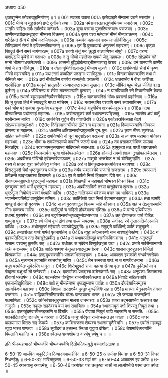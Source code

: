 अध्यायः 050

धृष्टद्युम्नेन क्रौञ्चव्यूहनिर्माणम् ॥ 1 ॥
001	सञ्जय उवाच 
001a	कृतेऽवहारे सैन्यानां प्रथमे भरतर्षभ ।
001c	भीष्मे च युद्धसंरब्धे हृष्टे दुर्योधने तथा ॥
002a	धर्मराजस्ततस्तूर्णमभिगम्य जनार्दनम् ।
002c	भ्रातृभिः सहितः सर्वैः सर्वैश्चैव जनेश्वरैः ॥
003a	शुचा परमया युक्तश्चिन्तयानः पराजयम् ।
003c	वार्ष्णेयमब्रवीद्राजन्दृष्ट्वा भीष्मस्य विक्रमम् ॥
004a	कृष्ण पश्य महेष्वासं भीष्मं भीमपराक्रमम् ।
004c	शरैर्दहन्तं सैन्यं मे ग्रीष्मे कक्षमिवानलम् ॥
005a	कथमेनं महात्मानं शक्ष्यामः प्रतिवीक्षितुम् ।
005c	लेलिह्यमानं सैन्यं मे हविष्मन्तमिवानलम् ॥
006a	एतं हि पुरुषव्याघ्रं धनुष्मन्तं महाबलम् ।
006c	दृष्ट्वा विप्रद्रुतं सैन्यं समरे मार्गणाहतम् ॥
007a	शक्यो जेतुं यमः क्रुद्धो वज्रपाणिश्च संयुगे ।
007c	वरुणः पाशभृद्वापि कुबेरो वा गदाधरः ॥
008a	न तु भीष्मो महातेजाः शक्यो जेतुं महाबलः ।
008c	सोऽहमेवं गते मग्नो भीष्मागाधजलेऽप्लवे ॥
009a	आत्मनो बुद्धिदौर्बल्याद्भीष्ममासाद्य केशव ।
009c	वनं यास्यामि वार्ष्णेय श्रेयो मे तत्र जीवितुम् ॥
010a	न त्वेतान्पृथिवीपालान्दातुं भीष्माय मृत्यवे ।
010c	क्षपयिष्यति सेनां मे कृष्ण भीष्मो महास्त्रवित् ॥
011a	यथाऽनलं प्रज्वलितं पतङ्गाः समभिद्रुताः ।
011c	विनाशायोपगच्छन्ति तथा मे सैनिको जनः ॥
012a	क्षयं नीतोऽस्मि वार्ष्णेय राज्यहेतोः पराक्रमी ।
012c	भ्रातरश्चैव मे वीराः कर्शिताः शरपीडिताः ॥
013a	मत्कृते भ्रातृहार्देन राज्याद्भ्रष्टास्तथा सुखात् ।
013c	जीवितं बहुमन्येऽहं जीवितं ह्यद्य दुर्लभम् ॥
014a	जीवितस्य च शेषेण तपस्तप्स्यामि दुश्चरम् ।
014c	न घातयिष्यामि रणे मित्राणीमानि केशव ॥
015a	रथान्मे बहुसाहस्रान्दिव्यैरस्त्रैर्महाबलः ।
015c	घातयत्यनिशं भीष्मः प्रवराणां प्रहारिणाम् ॥
016a	किं नु कृत्वा हितं मे स्याद्ब्रूहि माधव माचिरम् ।
016c	मध्यस्थमिव पश्यामि समरे सव्यसाचिनम् ॥
017a	एको भीमः परं शक्त्या युध्यत्येव महाभुजः ।
017c	केवलं बाहुवीर्येण क्षत्रधर्ममनुस्मरन् ॥
018a	गदया वीरघातिन्या यथोत्साहं महामनाः ।
018c	करोत्यसुकरं कर्म रथाश्वनरपङ्क्तिषु ॥
019a	नालमेष क्षयं कर्तुं परसैन्यस्य मारिष ।
019c	आर्जवेनैव युद्धेन वीर वर्षशतैरपि ॥
020a	एकोऽस्त्रवित्सखा तेऽयं सोऽप्यस्मान्समुपेक्षते ।
020c	निर्दह्यमानान्भीष्मेण द्रोणेन च महात्मना ॥
021a	दिव्यान्यस्त्राणि भीष्मस्य द्रोणस्य च महात्मनः ।
021c	धक्ष्यन्ति क्षत्रियान्सर्वान्प्रयुक्तानि पुनः पुनः ॥
022a	कृष्ण भीष्मः सुसंरब्धः सहितः सर्वपार्थिवैः ।
022c	क्षपयिष्यति नो नूनं यादृशोऽस्य पराक्रमः ॥
023a	स त्वं पश्य महाभाग योगेश्वर महारथम् ।
023c	भीष्मं यः शमयेत्सङ्ख्ये दावाग्निं जलदो यथा ॥
024a	तव प्रसादाद्गोविन्द पाण्डवा निहतद्विषः ।
024c	स्वराज्यमनुसम्प्राप्ता मोदिष्यन्ते सबान्धवाः ॥
025a	एवमुक्त्वा ततः पार्थो ध्यायन्नास्ते महामनाः ।
025c	चिरमन्तर्मना भूत्वा शोकोपहतचेतनः ॥
026a	शोकार्तं तमथो ज्ञात्वा दुःखोपहतचेतसम् ।
026c	अब्रवीत्तत्र गोविन्दो हर्षयन्सर्वपाण्डवान् ॥
027a	माशुचो भरतश्रेष्ट न त्वं शोचितुमर्हसि ।
027c	यस्य ते भ्रातरः शूराः सर्वलोकेषु धन्विनः ॥
028a	अहं च प्रियकृद्राजन्सात्यकिश्च महायशाः ।
028c	विराटद्रुपदौ चेमौ धृष्टद्युम्नश्च पार्षतः ॥
029a	तथैव सबलाश्चेमे राजानो राजसत्तम ।
029c	त्वत्प्रसादं प्रतीक्षन्ते त्वद्भक्ताश्च विशाम्पते ॥
030a	एष ते पार्षतो नित्यं हितकामः प्रिये रतः ।
030c	सैनापत्यमनुप्राप्तो धृष्टद्युम्नो महाबलः ॥
031a	शिखण्डी च महाबाहो भीष्मस्य निधनं किल ।
031c	एतच्छ्रुत्वा ततो धर्मो धृष्टद्युम्नं महारथम् ।
031a	अब्रवीत्समितौ तस्यां वासुदेवस्य शृण्वतः ॥
032a	धृष्टद्युम्न निबोधेदं यत्त्वां वक्ष्यामि मारिष ।
032c	नातिक्रम्यं भवेत्तच्च वचनं मम भाषितम् ॥
033a	भवान्सेनापतिर्मह्यं वासुदेवेन सम्मितः ।
033c	कार्तिकेयो यथा नित्यं देवानामभवत्पुरा ॥
034a	तथा त्वमपि पाण्डूनां सेनानीः पुरुषर्षभ ।
034c	स त्वं पुरुषशार्दूल विक्रम्य जहि कौरवान् ॥
035a	अहं च तेऽनुयास्यामि भीमः कृष्णश्च मारिष ।
035c	माद्रीपुत्रौ च सहितौ द्रौपदेयाश्च दंशिताः ॥
036a	ये चान्ये पृथिवीपालाः प्रधानाः पुरुषर्षभ ।
036c	तत उद्धर्षयन्सर्वान्धृष्टद्युम्नोऽभ्यभाषत ॥
037a	अहं द्रोणान्तकः पार्थ विहितः शम्भुना पुरा ।
037c	रणे भीष्मं कृपं द्रोणं तथा शल्यं जयद्रथम् ॥
038a	सर्वानद्य रणे दृप्तान्प्रतियोत्स्यामि पार्थिव ।
038c	अथोत्क्रुष्टं महेष्वासैः पाण्डवैर्युद्धदुर्मदैः ॥
039a	समुद्यते पार्थिवेन्द्रे पार्षते शत्रुसूदने ।
039c	तमब्रवीत्ततः पार्थः पार्षतं पृतनापतिम् ॥
040a	व्यूहः क्रौञ्चारुणो नाम सर्वशत्रुनिबर्हणः ।
040c	यं बृहस्पतिरिन्द्राय तदा देवासुरेऽब्रवीत् ॥
041a	तं यथावत्प्रतिव्यूहं परानीकविनाशनम् ।
041c	अदृष्टपूर्वं राजानः पश्यन्तु कुरुभिः सह ॥
042a	यथोक्तः स नृदेवेन विष्णुर्वज्रभृता यथा ।
042c	प्रभाते सर्वसैन्यानामग्रे चक्रे धनञ्जयम् ॥
043a	आदित्यपथगः केतुस्तस्याद्भुतमनोरमः ।
043c	शासनात्पुरुहूतस्य निर्मितो विश्वकर्मणा ॥
044a	इन्द्रायुधसवर्णाभिः पताकाभिरलङ्कृतः । 
044c	आकाशग इवाकाशे गन्धर्वनगरोपमः ॥
045a	नृत्यमान इवाभाति रथचर्यासु मारिष ।
045c	तेन रत्नवता पार्थः स च गाण्डीवधन्वना ॥
046a	बभूव परमोपेतः सुमेरुरिव भानुना ।
046c	शिरोभूद्द्रुपदो राजा महत्या सेनया वृतः ॥
047a	कुन्तिभोजश्च चैद्यश्च चक्षुर्भ्यां तौ जनेश्वरौ ।
047c	दाशार्णकाः प्रभद्राश्च दाशेरकगणैः सह ॥
048a	अनूपकाः किराताश्च ग्रीवायां भरतर्षभ ।
048c	पटच्चरैश्च पौण्ड्रैश्च राजन्पौरवकैस्तथा ॥
049a	निषादैः सहितश्चापि पृष्ठमासीद्युधिष्ठिरः ।
049c	पक्षौ तु भीमसेनश्च धृष्टद्युम्नश्च पार्षतः ॥
050a	द्रौपदेयाभिमन्युश्च सात्यकिश्च महारथः ।
050c	पिशाचा दारदाश्चैव पुण्ड्राः कुण्डीविषैः सह ॥
051a	मारुता धेनुकाश्चैव तंगणाः परतंगणाः ।
051c	बाह्लिकास्तित्तिराश्चैव चोलाः पाण्ड्याश्च भारत ॥
052a	एते जनपदा राजन्दक्षिणं पक्षमाश्रिताः ।
052c	अग्निवेशास्तुहुण्डाश्च मालवा दानभारयः ॥
053a	शबरा उद्भसाश्चैव वत्साश्च सह नाकुलैः ।
053c	नकुलः सहदेवश्च वामं पक्षं समाश्रिताः ॥
054a	रथानामयुतं पक्षौ शिरस्तु नियुतं तथा ।
054c	पृष्ठमर्बुदमेवासीत्सहस्राणि च विंशतिः ॥
055a	ग्रीवायां नियुतं चापि सहस्राणि च सप्ततिः ।
055c	पक्षकोटिप्रपक्षेषु पक्षान्तेषु च वारणाः ॥
056a	जग्मुः परिवृता राजंश्चलन्त इव पर्वताः ।
056c	जघनं पालयामास विराटः सह केकयैः ॥
057a	काशिराजश्च शैब्यश्च रथानामयुतैस्त्रिभिः ।
057c	एवमेनं महाव्यूहं व्यूह्य भारत पाण्डवाः ॥
058a	सूर्योदयं त इच्छन्तः स्थिता युद्धाय दंशिताः ।
058c	तेषामादित्यवर्णानि विमलानि महान्ति च ।
058e	श्वेतच्छत्राण्यशोभन्त वारणेषु रथेषु च ॥ ॥

इति श्रीमन्महाभारते भीष्मपर्वणि भीष्मवधपर्वणि द्वितीयदिवसयुद्धे पञ्चाशोऽद्यायः ॥

6-50-19 आर्जवेन अकुटिलेन दिव्यास्त्रमायाहीनेन ॥ 6-50-25 अन्तर्मनाः विमनाः ॥ 6-50-31 निधनं निधनहेतुः ॥ 6-50-32 भाषितमुक्तम् ॥ 6-50-33 मह्यं मम ॥ 6-50-44 आकाशग इव पक्षीव ॥ 6-50-45 रथचर्यासु रथवर्त्मसु ॥ 6-50-46 परमोपेतः परा उत्कृष्टा चासौ मा लक्ष्मीश्चेति परमा तया उपेतः ॥
